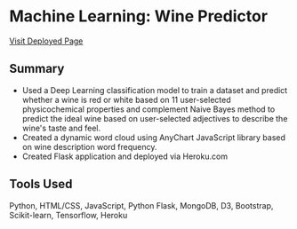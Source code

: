 # Machine Learning: Wine Predictor
[Visit Deployed Page](http://perfectly-paired.herokuapp.com/)

## Summary
- Used a Deep Learning classification model to train a dataset and predict whether a wine is red or white based on 11 user-selected physicochemical properties and complement Naive Bayes method to predict the ideal wine based on user-selected adjectives to describe the wine's taste and feel.
- Created a dynamic word cloud using AnyChart JavaScript library based on wine description word frequency.
- Created Flask application and deployed via Heroku.com 

## Tools Used
Python, HTML/CSS, JavaScript, Python Flask, MongoDB, D3, Bootstrap, Scikit-learn, Tensorflow, Heroku

